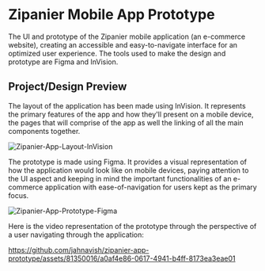 # Zipanier Mobile App Prototype
The UI and prototype of the Zipanier mobile application (an e-commerce website), creating an accessible and easy-to-navigate interface for an optimized user experience. The tools used to make the design and prototype are Figma and InVision.

## Project/Design Preview

The layout of the application has been made using InVision. It represents the primary features of the app and how they'll present on a mobile device, the pages that will comprise of the app as well the linking of all the main components together.

![Zipanier-App-Layout-InVision](https://github.com/jahnavish/zipanier-app-prototype/assets/81350016/210c3339-88c2-4354-b005-93964063bde2)

The prototype is made using Figma. It provides a visual representation of how the application would look like on mobile devices, paying attention to the UI aspect and keeping in mind the important functionalities of an e-commerce application with ease-of-navigation for users kept as the primary focus.

![Zipanier-App-Prototype-Figma](https://github.com/jahnavish/zipanier-app-prototype/assets/81350016/ebbb226b-ec32-48be-9ed0-4c4c6257b068)

Here is the video representation of the prototype through the perspective of a user navigating through the application:

https://github.com/jahnavish/zipanier-app-prototype/assets/81350016/a0af4e86-0617-4941-b4ff-8173ea3eae01

